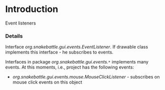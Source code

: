 # Introduction #

Event listeners


### Details ###

Interface _org.snakebattle.gui.events.EventListener_.
If drawable class implements this interface - he subscribes to events.

Interfaces in package _org.snakebattle.gui.events.`*`_ implements many events.
At this moments, i.e., project has the following events:
  * _org.snakebattle.gui.events.mouse.MouseClickListener_ - subscribes on mouse click events on this object